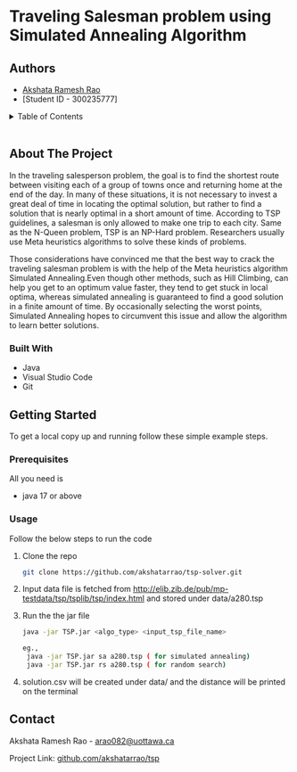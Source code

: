 # Traveling Salesman problem using Simulated Annealing Algorithm

## Authors

- [Akshata Ramesh Rao](https://github.com/akshatarrao)
- [Student ID - 300235777]

<!-- TABLE OF CONTENTS -->
<details>
  <summary>Table of Contents</summary>
  <ol>
    <li>
      <a href="#about-the-project">About The Project</a>
      <ul>
        <li><a href="#built-with">Built With</a></li>
      </ul>
    </li>
    <li>
      <a href="#getting-started">Getting Started</a>
      <ul>
        <li><a href="#prerequisites">Prerequisites</a></li>
        <li><a href="#installation">Installation</a></li>
      </ul>
    </li>
    <li><a href="#usage">Usage</a></li>
    <li><a href="#contact">Contact</a></li>
  </ol>
</details>

<br/>

<!-- ABOUT THE PROJECT -->

## About The Project

In the traveling salesperson problem, the goal is to find the shortest route between visiting each of a group of towns once and returning home at the end of the day. In many of these situations, it is not necessary to invest a great deal of time in locating the optimal solution, but rather to find a solution that is nearly optimal in a short amount of time. According to TSP guidelines, a salesman is only allowed to make one trip to each city. Same as the N-Queen problem, TSP is an NP-Hard problem. Researchers usually use Meta heuristics algorithms to solve these kinds of problems.

Those considerations have convinced me that the best way to crack the traveling salesman problem is with the help of the Meta heuristics algorithm Simulated Annealing.Even though other methods, such as Hill Climbing, can help you get to an optimum value faster, they tend to get stuck in local optima, whereas simulated annealing is guaranteed to find a good solution in a finite amount of time. By occasionally selecting the worst points, Simulated Annealing hopes to circumvent this issue and allow the algorithm to learn better solutions.

### Built With

- Java
- Visual Studio Code
- Git

<!-- GETTING STARTED -->

## Getting Started

To get a local copy up and running follow these simple example steps.

### Prerequisites

All you need is

- java 17 or above

### Usage

Follow the below steps to run the code

1. Clone the repo
   ```sh
   git clone https://github.com/akshatarrao/tsp-solver.git
   ```
2. Input data file is fetched from http://elib.zib.de/pub/mp-testdata/tsp/tsplib/tsp/index.html and stored under data/a280.tsp

3. Run the the jar file

   ```sh
   java -jar TSP.jar <algo_type> <input_tsp_file_name>

   eg.,
    java -jar TSP.jar sa a280.tsp ( for simulated annealing)
    java -jar TSP.jar rs a280.tsp ( for random search)

   ```
3. solution.csv will be created under data/ and the distance will be printed on the terminal


<!-- CONTACT -->

## Contact

Akshata Ramesh Rao - arao082@uottawa.ca

Project Link: [github.com/akshatarrao/tsp](https://github.com/akshatarrao/tsp)

